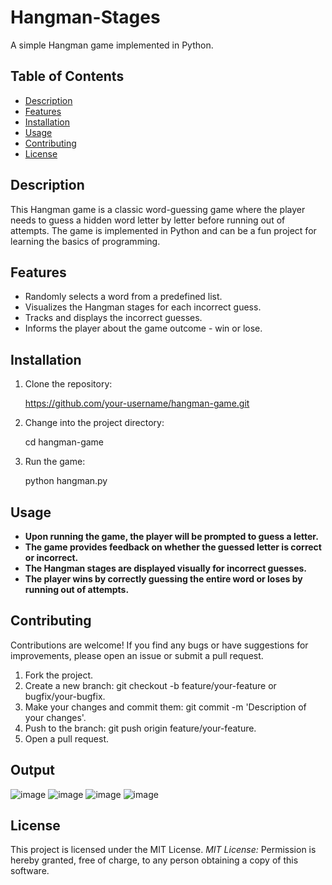 # Hangman-Stages

A simple Hangman game implemented in Python.

## Table of Contents

- [Description](#description)
- [Features](#features)
- [Installation](#installation)
- [Usage](#usage)
- [Contributing](#contributing)
- [License](#license)

## Description

This Hangman game is a classic word-guessing game where the player needs to guess a hidden word letter by letter before running out of attempts. The game is implemented in Python and can be a fun project for learning the basics of programming.

## Features

- Randomly selects a word from a predefined list.
- Visualizes the Hangman stages for each incorrect guess.
- Tracks and displays the incorrect guesses.
- Informs the player about the game outcome - win or lose.

## Installation

1. Clone the repository:

   https://github.com/your-username/hangman-game.git
   
2. Change into the project directory:

   cd hangman-game
   
3. Run the game:

   python hangman.py
   
## Usage

- **Upon running the game, the player will be prompted to guess a letter.**
- **The game provides feedback on whether the guessed letter is correct or incorrect.**
- **The Hangman stages are displayed visually for incorrect guesses.**
- **The player wins by correctly guessing the entire word or loses by running out of attempts.**

## Contributing

Contributions are welcome! If you find any bugs or have suggestions for improvements, please open an issue or submit a pull request.

1. Fork the project.
2. Create a new branch:
   git checkout -b feature/your-feature or bugfix/your-bugfix.
3. Make your changes and commit them:
   git commit -m 'Description of your changes'.
4. Push to the branch:
   git push origin feature/your-feature.
5. Open a pull request.

## Output

![image](https://github.com/Janashree2004/Hangman-Stages/assets/142415775/6d51e781-f078-45c6-a891-62c9344121e4)
![image](https://github.com/Janashree2004/Hangman-Stages/assets/142415775/ec7feb5c-dd78-467c-933f-f93b8c3259b2)
![image](https://github.com/Janashree2004/Hangman-Stages/assets/142415775/17a8594e-4cf7-469d-9eff-7e8998b34fa7)
![image](https://github.com/Janashree2004/Hangman-Stages/assets/142415775/41d43628-d0d9-454b-a698-13132440be92)

## License

This project is licensed under the MIT License.
*MIT License:* 
   Permission is hereby granted, free of charge, to any person obtaining a copy of this software.




